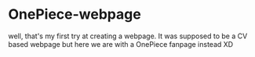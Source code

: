 # OnePiece-webpage

well, that's my first try at creating a webpage.
It was supposed to be a CV based webpage but here we are with a OnePiece fanpage instead XD
